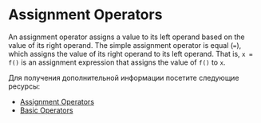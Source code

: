 # Assignment Operators

An assignment operator assigns a value to its left operand based on the value of its right operand. The simple assignment operator is equal (`=`), which assigns the value of its right operand to its left operand. That is, `x = f()` is an assignment expression that assigns the value of `f()` to `x`.

Для получения дополнительной информации посетите следующие ресурсы:

- [Assignment Operators](https://developer.mozilla.org/en-US/docs/Web/JavaScript/Guide/Expressions_and_Operators#assignment_operators)
- [Basic Operators](https://javascript.info/operators#assignment)
